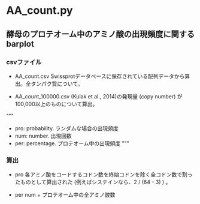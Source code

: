 # AA_count.py

## 酵母のプロテオーム中のアミノ酸の出現頻度に関するbarplot

### csvファイル

* AA_count.csv
Swissprotデータベースに保存されている配列データから算出。全タンパク質について。

* AA_count_100000.csv
(Kulak et al., 2014)の発現量 (copy number) が100,000以上のものについて算出。

"""
- pro: probability. ランダムな場合の出現頻度
- num: number. 出現回数
- per: percentage. プロテオーム中の出現頻度
"""

### 算出

* pro
各アミノ酸をコードするコドン数を終始コドンを除く全コドン数で割ったものとして算出された (例えばシステインなら、2 / (64 - 3) ) 。

* per
num ÷ プロテオーム中の全アミノ酸数
